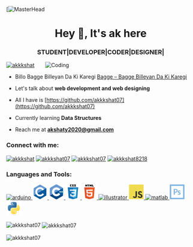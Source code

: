 [![MasterHead](https://camo.githubusercontent.com/12e5f2b182da4b52850b29bb09e8ba3e92b0ac2c0bd121de7dfcbb291fbbd525/68747470733a2f2f692e70696e696d672e636f6d2f6f726967696e616c732f37372f63612f61332f37376361613332383834643733356434333961646534356261333766656166322e676966)
<h1 align="center">Hey 👋, It's ak here</h1>
<h3 align="center">STUDENT|DEVELOPER|CODER|DESIGNER|</h3>
<img align="right" alt="Coding" width="400" src="https://qph.cf2.quoracdn.net/main-qimg-3bd139022dfbf3b91ec200318cc13148">
<p align="left"> <a href="https://twitter.com/akkkshat" target="blank"><img src="https://img.shields.io/twitter/follow/akkkshat?logo=twitter&style=for-the-badge" alt="akkkshat" /></a> </p>

- Billo Bagge Billeyan Da Ki Karegi [Bagge – Bagge Billeyan Da Ki Karegi](https://www.youtube.com/watch?v=QbAQhBZZXlM)

- Let's talk about **web development and web designing**

- All I have is [https://github.com/akkkshat07](https://github.com/akkkshat07)

- Currently learning **Data Structures**

- Reach me at **akshaty2020@gmail.com**

<h3 align="left">Connect with me:</h3>
<p align="left">
<a href="https://twitter.com/akkkshat" target="blank"><img align="center" src="https://raw.githubusercontent.com/rahuldkjain/github-profile-readme-generator/master/src/images/icons/Social/twitter.svg" alt="akkkshat" height="30" width="40" /></a>
<a href="https://linkedin.com/in/akkkshat07" target="blank"><img align="center" src="https://raw.githubusercontent.com/rahuldkjain/github-profile-readme-generator/master/src/images/icons/Social/linked-in-alt.svg" alt="akkkshat07" height="30" width="40" /></a>
<a href="https://instagram.com/akkkshat07" target="blank"><img align="center" src="https://raw.githubusercontent.com/rahuldkjain/github-profile-readme-generator/master/src/images/icons/Social/instagram.svg" alt="akkkshat07" height="30" width="40" /></a>
<a href="https://www.codechef.com/users/akkkshat8218" target="blank"><img align="center" src="https://cdn.jsdelivr.net/npm/simple-icons@3.1.0/icons/codechef.svg" alt="akkkshat8218" height="30" width="40" /></a>
</p>

<h3 align="left">Languages and Tools:</h3>
<p align="left"> <a href="https://www.arduino.cc/" target="_blank" rel="noreferrer"> <img src="https://cdn.worldvectorlogo.com/logos/arduino-1.svg" alt="arduino" width="40" height="40"/> </a> <a href="https://www.cprogramming.com/" target="_blank" rel="noreferrer"> <img src="https://raw.githubusercontent.com/devicons/devicon/master/icons/c/c-original.svg" alt="c" width="40" height="40"/> </a> <a href="https://www.w3schools.com/cpp/" target="_blank" rel="noreferrer"> <img src="https://raw.githubusercontent.com/devicons/devicon/master/icons/cplusplus/cplusplus-original.svg" alt="cplusplus" width="40" height="40"/> </a> <a href="https://www.w3schools.com/css/" target="_blank" rel="noreferrer"> <img src="https://raw.githubusercontent.com/devicons/devicon/master/icons/css3/css3-original-wordmark.svg" alt="css3" width="40" height="40"/> </a> <a href="https://www.w3.org/html/" target="_blank" rel="noreferrer"> <img src="https://raw.githubusercontent.com/devicons/devicon/master/icons/html5/html5-original-wordmark.svg" alt="html5" width="40" height="40"/> </a> <a href="https://www.adobe.com/in/products/illustrator.html" target="_blank" rel="noreferrer"> <img src="https://www.vectorlogo.zone/logos/adobe_illustrator/adobe_illustrator-icon.svg" alt="illustrator" width="40" height="40"/> </a> <a href="https://developer.mozilla.org/en-US/docs/Web/JavaScript" target="_blank" rel="noreferrer"> <img src="https://raw.githubusercontent.com/devicons/devicon/master/icons/javascript/javascript-original.svg" alt="javascript" width="40" height="40"/> </a> <a href="https://www.mathworks.com/" target="_blank" rel="noreferrer"> <img src="https://upload.wikimedia.org/wikipedia/commons/2/21/Matlab_Logo.png" alt="matlab" width="40" height="40"/> </a> <a href="https://www.photoshop.com/en" target="_blank" rel="noreferrer"> <img src="https://raw.githubusercontent.com/devicons/devicon/master/icons/photoshop/photoshop-line.svg" alt="photoshop" width="40" height="40"/> </a> <a href="https://www.python.org" target="_blank" rel="noreferrer"> <img src="https://raw.githubusercontent.com/devicons/devicon/master/icons/python/python-original.svg" alt="python" width="40" height="40"/> </a> </p>

<p><img align="left" src="https://github-readme-stats.vercel.app/api/top-langs?username=akkkshat07&show_icons=true&locale=en&layout=compact" alt="akkkshat07" /></p>

<p>&nbsp;<img align="center" src="https://github-readme-stats.vercel.app/api?username=akkkshat07&show_icons=true&locale=en" alt="akkkshat07" /></p>

<p><img align="center" src="https://github-readme-streak-stats.herokuapp.com/?user=akkkshat07&theme=dark" alt="akkkshat07" /></p>
